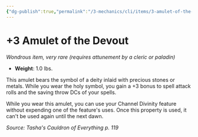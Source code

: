 ```yaml
---
{"dg-publish":true,"permalink":"/3-mechanics/cli/items/3-amulet-of-the-devout-tce/","tags":["ttrpg-cli/compendium/src/5e/tce","ttrpg-cli/item/attunement/required","ttrpg-cli/item/rarity/very-rare"],"noteIcon":""}
---
```


# +3 Amulet of the Devout
*Wondrous item, very rare (requires attunement by a cleric or paladin)*  


- **Weight**: 1.0 lbs.

This amulet bears the symbol of a deity inlaid with precious stones or metals. While you wear the holy symbol, you gain a +3 bonus to spell attack rolls and the saving throw DCs of your spells.

While you wear this amulet, you can use your Channel Divinity feature without expending one of the feature's uses. Once this property is used, it can't be used again until the next dawn.

*Source: Tasha's Cauldron of Everything p. 119*
